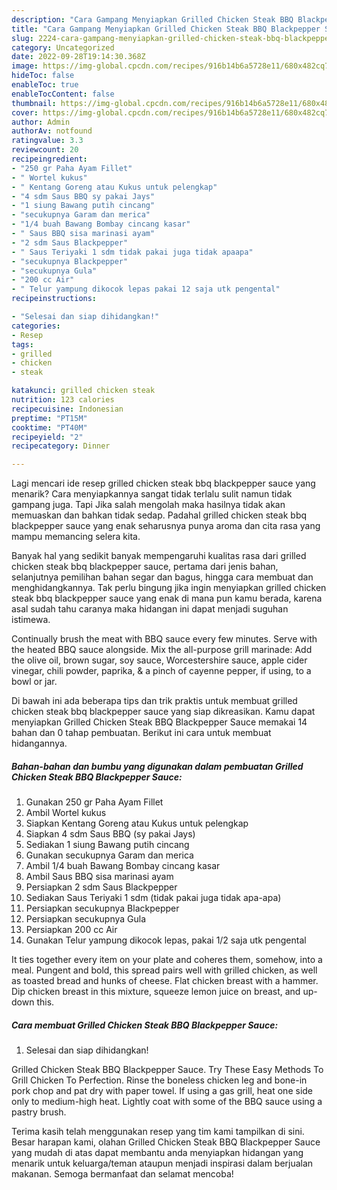 ```yaml
---
description: "Cara Gampang Menyiapkan Grilled Chicken Steak BBQ Blackpepper Sauce yang Bikin Ngiler, Buat Buka Puasa Lezat Sekali"
title: "Cara Gampang Menyiapkan Grilled Chicken Steak BBQ Blackpepper Sauce yang Bikin Ngiler, Buat Buka Puasa Lezat Sekali"
slug: 2224-cara-gampang-menyiapkan-grilled-chicken-steak-bbq-blackpepper-sauce-yang-bikin-ngiler-buat-buka-puasa-lezat-sekali
category: Uncategorized
date: 2022-09-28T19:14:30.368Z
image: https://img-global.cpcdn.com/recipes/916b14b6a5728e11/680x482cq70/grilled-chicken-steak-bbq-blackpepper-sauce-foto-resep-utama.jpg
hideToc: false
enableToc: true
enableTocContent: false
thumbnail: https://img-global.cpcdn.com/recipes/916b14b6a5728e11/680x482cq70/grilled-chicken-steak-bbq-blackpepper-sauce-foto-resep-utama.jpg
cover: https://img-global.cpcdn.com/recipes/916b14b6a5728e11/680x482cq70/grilled-chicken-steak-bbq-blackpepper-sauce-foto-resep-utama.jpg
author: Admin
authorAv: notfound
ratingvalue: 3.3
reviewcount: 20
recipeingredient:
- "250 gr Paha Ayam Fillet"
- " Wortel kukus"
- " Kentang Goreng atau Kukus untuk pelengkap"
- "4 sdm Saus BBQ sy pakai Jays"
- "1 siung Bawang putih cincang"
- "secukupnya Garam dan merica"
- "1/4 buah Bawang Bombay cincang kasar"
- " Saus BBQ sisa marinasi ayam"
- "2 sdm Saus Blackpepper"
- " Saus Teriyaki 1 sdm tidak pakai juga tidak apaapa"
- "secukupnya Blackpepper"
- "secukupnya Gula"
- "200 cc Air"
- " Telur yampung dikocok lepas pakai 12 saja utk pengental"
recipeinstructions:

- "Selesai dan siap dihidangkan!"
categories:
- Resep
tags:
- grilled
- chicken
- steak

katakunci: grilled chicken steak 
nutrition: 123 calories
recipecuisine: Indonesian
preptime: "PT15M"
cooktime: "PT40M"
recipeyield: "2"
recipecategory: Dinner

---
```



Lagi mencari ide resep grilled chicken steak bbq blackpepper sauce yang menarik? Cara menyiapkannya sangat tidak terlalu sulit namun tidak gampang juga. Tapi Jika salah mengolah maka hasilnya tidak akan memuaskan dan bahkan tidak sedap. Padahal grilled chicken steak bbq blackpepper sauce yang enak seharusnya punya aroma dan cita rasa yang mampu memancing selera kita.


Banyak hal yang sedikit banyak mempengaruhi kualitas rasa dari grilled chicken steak bbq blackpepper sauce, pertama dari jenis bahan, selanjutnya pemilihan bahan segar dan bagus, hingga cara membuat dan menghidangkannya. Tak perlu bingung jika ingin menyiapkan grilled chicken steak bbq blackpepper sauce yang enak di mana pun kamu berada, karena asal sudah tahu caranya maka hidangan ini dapat menjadi suguhan istimewa.

Continually brush the meat with BBQ sauce every few minutes. Serve with the heated BBQ sauce alongside. Mix the all-purpose grill marinade: Add the olive oil, brown sugar, soy sauce, Worcestershire sauce, apple cider vinegar, chili powder, paprika, &amp; a pinch of cayenne pepper, if using, to a bowl or jar.


Di bawah ini ada beberapa tips dan trik praktis untuk membuat grilled chicken steak bbq blackpepper sauce yang siap dikreasikan. Kamu dapat menyiapkan Grilled Chicken Steak BBQ Blackpepper Sauce memakai 14 bahan dan 0 tahap pembuatan. Berikut ini cara untuk membuat hidangannya.

<!--inarticleads1-->

##### Bahan-bahan dan bumbu yang digunakan dalam pembuatan Grilled Chicken Steak BBQ Blackpepper Sauce:

1. Gunakan 250 gr Paha Ayam Fillet
1. Ambil  Wortel kukus
1. Siapkan  Kentang Goreng atau Kukus untuk pelengkap
1. Siapkan 4 sdm Saus BBQ (sy pakai Jays)
1. Sediakan 1 siung Bawang putih cincang
1. Gunakan secukupnya Garam dan merica
1. Ambil 1/4 buah Bawang Bombay cincang kasar
1. Ambil  Saus BBQ sisa marinasi ayam
1. Persiapkan 2 sdm Saus Blackpepper
1. Sediakan  Saus Teriyaki 1 sdm (tidak pakai juga tidak apa-apa)
1. Persiapkan secukupnya Blackpepper
1. Persiapkan secukupnya Gula
1. Persiapkan 200 cc Air
1. Gunakan  Telur yampung dikocok lepas, pakai 1/2 saja utk pengental


It ties together every item on your plate and coheres them, somehow, into a meal. Pungent and bold, this spread pairs well with grilled chicken, as well as toasted bread and hunks of cheese. Flat chicken breast with a hammer. Dip chicken breast in this mixture, squeeze lemon juice on breast, and up-down this. 

<!--inarticleads2-->

##### Cara membuat Grilled Chicken Steak BBQ Blackpepper Sauce:


1. Selesai dan siap dihidangkan!

Grilled Chicken Steak BBQ Blackpepper Sauce. Try These Easy Methods To Grill Chicken To Perfection. Rinse the boneless chicken leg and bone-in pork chop and pat dry with paper towel. If using a gas grill, heat one side only to medium-high heat. Lightly coat with some of the BBQ sauce using a pastry brush. 

Terima kasih telah menggunakan resep yang tim kami tampilkan di sini. Besar harapan kami, olahan Grilled Chicken Steak BBQ Blackpepper Sauce yang mudah di atas dapat membantu anda menyiapkan hidangan yang menarik untuk keluarga/teman ataupun menjadi inspirasi dalam berjualan makanan. Semoga bermanfaat dan selamat mencoba!
